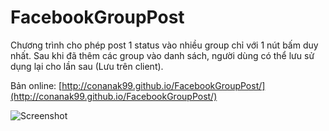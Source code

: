 # FacebookGroupPost
Chương trình cho phép post 1 status vào nhiều group chỉ với 1 nút bấm duy nhất.
Sau khi đã thêm các group vào danh sách, người dùng có thể lưu sử dụng lại cho lần sau (Lưu trên client).

Bản online: [http://conanak99.github.io/FacebookGroupPost/](http://conanak99.github.io/FacebookGroupPost/)

![Screenshot](https://raw.githubusercontent.com/conanak99/FacebookGroupPost/master/screenshot.PNG)
